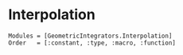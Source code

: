 
# Interpolation

```@autodocs
Modules = [GeometricIntegrators.Interpolation]
Order   = [:constant, :type, :macro, :function]
```
